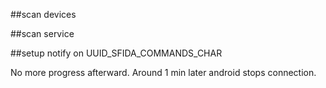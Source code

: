 ##scan devices

##scan service

##setup notify on UUID_SFIDA_COMMANDS_CHAR

No more progress afterward. Around 1 min later android stops connection. 

